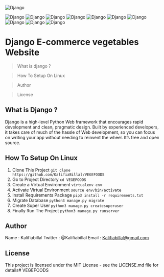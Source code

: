 ![Django](https://res.cloudinary.com/practicaldev/image/fetch/s--sq_zyTgt--/c_imagga_scale,f_auto,fl_progressive,h_420,q_auto,w_1000/https://dev-to-uploads.s3.amazonaws.com/i/igudmgdrvenbhmf5n6wl.png)

![Django](https://forthebadge.com/images/badges/built-with-love.svg) ![Django](https://forthebadge.com/images/badges/uses-html.svg) ![Django](https://forthebadge.com/images/badges/uses-css.svg) ![Django](https://forthebadge.com/images/badges/uses-git.svg) ![Django](https://forthebadge.com/images/badges/uses-js.svg) ![Django](https://forthebadge.com/images/badges/made-with-python.svg)  ![Django](https://forthebadge.com/images/badges/made-with-javascript.svg) ![Django](https://forthebadge.com/images/badges/built-by-developers.svg)  ![Django](https://forthebadge.com/images/badges/powered-by-oxygen.svg) ![Django](https://forthebadge.com/images/badges/cc-0.svg) 

# Django E-commerce vegetables Website

> What is django ?

> How To Setup On Linux

> Author

> License

## What is Django ?

Django is a high-level Python Web framework that encourages rapid development and clean, pragmatic design. Built by experienced developers, it takes care of much of the hassle of Web development, so you can focus on writing your app without needing to reinvent the wheel. It’s free and open source.

## How To Setup On Linux
1. Clone This Project `git clone https://github.com/KalifiaBillal/VEGEFOODS`
2. Go to Project Directory `cd VEGEFOODS`
3. Create a Virtual Environment `virtualenv env`
4. Activate Virtual Environment `source env/bin/activate`
5. Install Requirements Package `pip3 install -r requirements.txt`
6. Migrate Database `python3 manage.py migrate`
7. Create Super User `python3 manage.py createsuperuser`
8. Finally Run The Project `python3 manage.py runserver`

## Author

Name : Kalifiabillal
Twitter : @Kalifiabillal
Email : Kalifiabillal@gmail.com

## License

This project is licensed under the MIT License - see the LICENSE.md file for details# VEGEFOODS
